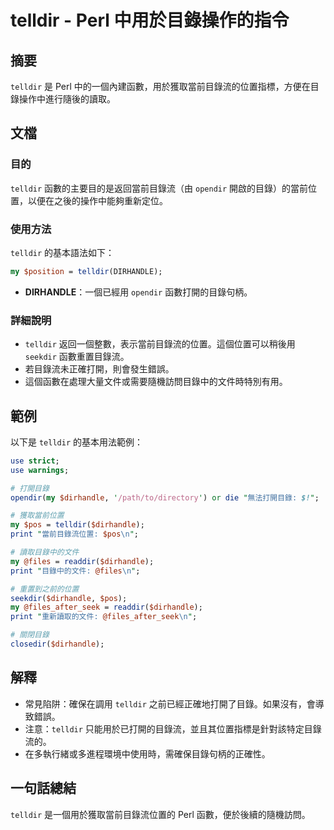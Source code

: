 <!--
Meta Description: # telldir - Perl 中用於目錄操作的指令 ## 摘要 `telldir` 是 Perl 中的一個內建函數，用於獲取當前目錄流的位置指標，方便在目錄操作中進行隨後的讀取。 ## 文檔 ### 目的 `telldir` 函數的主要目的是返回當前目錄流（由 `opendir` 開啟的目錄）的...
Meta Keywords: telldir, dirhandle, perl, opendir, pos
-->

# telldir - Perl 中用於目錄操作的指令

## 摘要
`telldir` 是 Perl 中的一個內建函數，用於獲取當前目錄流的位置指標，方便在目錄操作中進行隨後的讀取。

## 文檔
### 目的
`telldir` 函數的主要目的是返回當前目錄流（由 `opendir` 開啟的目錄）的當前位置，以便在之後的操作中能夠重新定位。

### 使用方法
`telldir` 的基本語法如下：

```perl
my $position = telldir(DIRHANDLE);
```

- **DIRHANDLE**：一個已經用 `opendir` 函數打開的目錄句柄。

### 詳細說明
- `telldir` 返回一個整數，表示當前目錄流的位置。這個位置可以稍後用 `seekdir` 函數重置目錄流。
- 若目錄流未正確打開，則會發生錯誤。
- 這個函數在處理大量文件或需要隨機訪問目錄中的文件時特別有用。

## 範例
以下是 `telldir` 的基本用法範例：

```perl
use strict;
use warnings;

# 打開目錄
opendir(my $dirhandle, '/path/to/directory') or die "無法打開目錄: $!";

# 獲取當前位置
my $pos = telldir($dirhandle);
print "當前目錄流位置: $pos\n";

# 讀取目錄中的文件
my @files = readdir($dirhandle);
print "目錄中的文件: @files\n";

# 重置到之前的位置
seekdir($dirhandle, $pos);
my @files_after_seek = readdir($dirhandle);
print "重新讀取的文件: @files_after_seek\n";

# 關閉目錄
closedir($dirhandle);
```

## 解釋
- 常見陷阱：確保在調用 `telldir` 之前已經正確地打開了目錄。如果沒有，會導致錯誤。
- 注意：`telldir` 只能用於已打開的目錄流，並且其位置指標是針對該特定目錄流的。
- 在多執行緒或多進程環境中使用時，需確保目錄句柄的正確性。

## 一句話總結
`telldir` 是一個用於獲取當前目錄流位置的 Perl 函數，便於後續的隨機訪問。